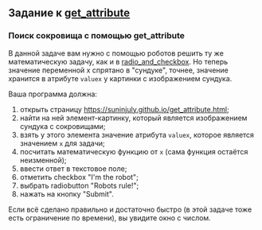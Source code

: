 ## Задание к [get_attribute](../solutions/get_attribute.py)

### Поиск сокровища с помощью get_attribute

В данной задаче вам нужно с помощью роботов решить ту же математическую задачу, как и в
[radio_and_checkbox](../radio_and_checkbox.py).
Но теперь значение переменной х спрятано в "сундуке", точнее, значение хранится в атрибуте `valuex` у картинки
с изображением сундука.

Ваша программа должна:

1) открыть страницу https://suninjuly.github.io/get_attribute.html;
2) найти на ней элемент-картинку, который является изображением сундука с сокровищами;
3) взять у этого элемента значение атрибута `valuex`, которое является значением `x` для задачи;
4) посчитать математическую функцию от `x` (сама функция остаётся неизменной);
5) ввести ответ в текстовое поле;
6) отметить checkbox "I'm the robot";
7) выбрать radiobutton "Robots rule!";
8) нажать на кнопку "Submit".

Если всё сделано правильно и достаточно быстро (в этой задаче тоже есть ограничение по времени), вы увидите окно с
числом.

